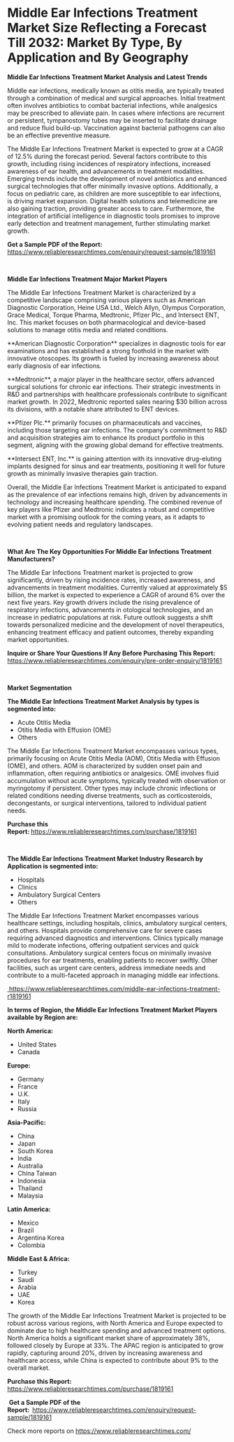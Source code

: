 <p><h1>Middle Ear Infections Treatment Market Size Reflecting a Forecast Till 2032: Market By Type, By Application and By Geography</h1></p><p><strong>Middle Ear Infections Treatment Market Analysis and Latest Trends</strong></p>
<p><p>Middle ear infections, medically known as otitis media, are typically treated through a combination of medical and surgical approaches. Initial treatment often involves antibiotics to combat bacterial infections, while analgesics may be prescribed to alleviate pain. In cases where infections are recurrent or persistent, tympanostomy tubes may be inserted to facilitate drainage and reduce fluid build-up. Vaccination against bacterial pathogens can also be an effective preventive measure.</p><p>The Middle Ear Infections Treatment Market is expected to grow at a CAGR of 12.5% during the forecast period. Several factors contribute to this growth, including rising incidences of respiratory infections, increased awareness of ear health, and advancements in treatment modalities. Emerging trends include the development of novel antibiotics and enhanced surgical technologies that offer minimally invasive options. Additionally, a focus on pediatric care, as children are more susceptible to ear infections, is driving market expansion. Digital health solutions and telemedicine are also gaining traction, providing greater access to care. Furthermore, the integration of artificial intelligence in diagnostic tools promises to improve early detection and treatment management, further stimulating market growth.</p></p>
<p><strong>Get a Sample PDF of the Report:&nbsp;</strong> <a href="https://www.reliableresearchtimes.com/enquiry/request-sample/1819161?utm_campaign=2203&utm_medium=2&utm_source=Github&utm_content=ia&utm_term=03032025&utm_id=middle-ear-infections-treatment">https://www.reliableresearchtimes.com/enquiry/request-sample/1819161</a></p>
<p>&nbsp;</p>
<p><strong>Middle Ear Infections Treatment Major Market Players</strong></p>
<p><p>The Middle Ear Infections Treatment Market is characterized by a competitive landscape comprising various players such as American Diagnostic Corporation, Heine USA Ltd., Welch Allyn, Olympus Corporation, Grace Medical, Torque Pharma, Medtronic, Pfizer Plc., and Intersect ENT, Inc. This market focuses on both pharmacological and device-based solutions to manage otitis media and related conditions.</p><p>**American Diagnostic Corporation** specializes in diagnostic tools for ear examinations and has established a strong foothold in the market with innovative otoscopes. Its growth is fueled by increasing awareness about early diagnosis of ear infections.</p><p>**Medtronic**, a major player in the healthcare sector, offers advanced surgical solutions for chronic ear infections. Their strategic investments in R&D and partnerships with healthcare professionals contribute to significant market growth. In 2022, Medtronic reported sales nearing $30 billion across its divisions, with a notable share attributed to ENT devices.</p><p>**Pfizer Plc.** primarily focuses on pharmaceuticals and vaccines, including those targeting ear infections. The company's commitment to R&D and acquisition strategies aim to enhance its product portfolio in this segment, aligning with the growing global demand for effective treatments.</p><p>**Intersect ENT, Inc.** is gaining attention with its innovative drug-eluting implants designed for sinus and ear treatments, positioning it well for future growth as minimally invasive therapies gain traction.</p><p>Overall, the Middle Ear Infections Treatment Market is anticipated to expand as the prevalence of ear infections remains high, driven by advancements in technology and increasing healthcare spending. The combined revenue of key players like Pfizer and Medtronic indicates a robust and competitive market with a promising outlook for the coming years, as it adapts to evolving patient needs and regulatory landscapes.</p></p>
<p>&nbsp;</p>
<p><strong>What Are The Key Opportunities For Middle Ear Infections Treatment Manufacturers?</strong></p>
<p><p>The Middle Ear Infections Treatment market is projected to grow significantly, driven by rising incidence rates, increased awareness, and advancements in treatment modalities. Currently valued at approximately $5 billion, the market is expected to experience a CAGR of around 6% over the next five years. Key growth drivers include the rising prevalence of respiratory infections, advancements in otological technologies, and an increase in pediatric populations at risk. Future outlook suggests a shift towards personalized medicine and the development of novel therapeutics, enhancing treatment efficacy and patient outcomes, thereby expanding market opportunities.</p></p>
<p><strong>Inquire or Share Your Questions If Any Before Purchasing This Report:</strong> <a href="https://www.reliableresearchtimes.com/enquiry/pre-order-enquiry/1819161?utm_campaign=2203&utm_medium=2&utm_source=Github&utm_content=ia&utm_term=03032025&utm_id=middle-ear-infections-treatment">https://www.reliableresearchtimes.com/enquiry/pre-order-enquiry/1819161</a></p>
<p>&nbsp;</p>
<p><strong>Market Segmentation</strong></p>
<p><strong>The Middle Ear Infections Treatment Market Analysis by types is segmented into:</strong></p>
<p><ul><li>Acute Otitis Media</li><li>Otitis Media with Effusion (OME)</li><li>Others</li></ul></p>
<p><p>The Middle Ear Infections Treatment Market encompasses various types, primarily focusing on Acute Otitis Media (AOM), Otitis Media with Effusion (OME), and others. AOM is characterized by sudden onset pain and inflammation, often requiring antibiotics or analgesics. OME involves fluid accumulation without acute symptoms, typically treated with observation or myringotomy if persistent. Other types may include chronic infections or related conditions needing diverse treatments, such as corticosteroids, decongestants, or surgical interventions, tailored to individual patient needs.</p></p>
<p><strong>Purchase this Report:&nbsp;</strong><a href="https://www.reliableresearchtimes.com/purchase/1819161?utm_campaign=2203&utm_medium=2&utm_source=Github&utm_content=ia&utm_term=03032025&utm_id=middle-ear-infections-treatment">https://www.reliableresearchtimes.com/purchase/1819161</a></p>
<p>&nbsp;</p>
<p><strong>The Middle Ear Infections Treatment Market Industry Research by Application is segmented into:</strong></p>
<p><ul><li>Hospitals</li><li>Clinics</li><li>Ambulatory Surgical Centers</li><li>Others</li></ul></p>
<p><p>The Middle Ear Infections Treatment Market encompasses various healthcare settings, including hospitals, clinics, ambulatory surgical centers, and others. Hospitals provide comprehensive care for severe cases requiring advanced diagnostics and interventions. Clinics typically manage mild to moderate infections, offering outpatient services and quick consultations. Ambulatory surgical centers focus on minimally invasive procedures for ear treatments, enabling patients to recover swiftly. Other facilities, such as urgent care centers, address immediate needs and contribute to a multi-faceted approach in managing middle ear infections.</p></p>
<p><a href="https://www.reliableresearchtimes.com/middle-ear-infections-treatment-r1819161?utm_campaign=2203&utm_medium=2&utm_source=Github&utm_content=ia&utm_term=03032025&utm_id=middle-ear-infections-treatment">&nbsp;https://www.reliableresearchtimes.com/middle-ear-infections-treatment-r1819161</a></p>
<p><strong>In terms of Region, the Middle Ear Infections Treatment Market Players available by Region are:</strong></p>
<p>
    <p> <strong> North America: </strong>
        <ul>
            <li>United States</li>
            <li>Canada</li>
        </ul>
        </p> 
    <p> <strong> Europe: </strong>
        <ul>
            <li>Germany</li>
            <li>France</li>
            <li>U.K.</li>
            <li>Italy</li>
            <li>Russia</li>
        </ul>
        </p> 
    <p> <strong> Asia-Pacific: </strong>
        <ul>
            <li>China</li>
            <li>Japan</li>
            <li>South Korea</li>
            <li>India</li>
            <li>Australia</li>
            <li>China Taiwan</li>
            <li>Indonesia</li>
            <li>Thailand</li>
            <li>Malaysia</li>
        </ul>
        </p> 
    <p> <strong> Latin America: </strong>
        <ul>
            <li>Mexico</li>
            <li>Brazil</li>
            <li>Argentina Korea</li>
            <li>Colombia</li>
        </ul>
        </p> 
    <p> <strong> Middle East & Africa: </strong>
        <ul>
            <li>Turkey</li>
            <li>Saudi</li>
            <li>Arabia</li>
            <li>UAE</li>
            <li>Korea</li>
        </ul>
    </p>
    </p>
<p><p>The growth of the Middle Ear Infections Treatment Market is projected to be robust across various regions, with North America and Europe expected to dominate due to high healthcare spending and advanced treatment options. North America holds a significant market share of approximately 38%, followed closely by Europe at 33%. The APAC region is anticipated to grow rapidly, capturing around 20%, driven by increasing awareness and healthcare access, while China is expected to contribute about 9% to the overall market.</p></p>
<p><strong>Purchase this Report: </strong><a href="https://www.reliableresearchtimes.com/purchase/1819161?utm_campaign=2203&utm_medium=2&utm_source=Github&utm_content=ia&utm_term=03032025&utm_id=middle-ear-infections-treatment">https://www.reliableresearchtimes.com/purchase/1819161</a></p>
<p>&nbsp;<strong>Get a Sample PDF of the Report:&nbsp;&nbsp;</strong><a href="https://www.reliableresearchtimes.com/enquiry/request-sample/1819161?utm_campaign=2203&utm_medium=2&utm_source=Github&utm_content=ia&utm_term=03032025&utm_id=middle-ear-infections-treatment">https://www.reliableresearchtimes.com/enquiry/request-sample/1819161</a></p>
<p><strong></strong></p>
<p>Check more reports on <a href="https://www.reliableresearchtimes.com/?utm_campaign=2203&utm_medium=2&utm_source=Github&utm_content=ia&utm_term=03032025&utm_id=middle-ear-infections-treatment">https://www.reliableresearchtimes.com/</a></p>